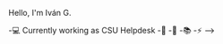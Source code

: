 Hello, I'm Iván G.

-💻 Currently working as CSU Helpdesk
-🤖 <Currently learning Android-Kotlin>
-👯 <Looking to collaborate on small Kotlin projects to keep learning>
-📚 <Looking for help to learn much more>
-⚡ <CSU trying to be a real programmer>
-->
